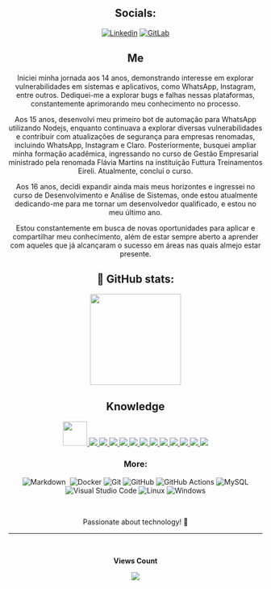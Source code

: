 <div align="center">

## Socials:

[![Linkedin](https://img.shields.io/badge/LinkedIn-0077B5?style=for-the-badge&logo=linkedin&logoColor=white)](https://www.linkedin.com/in/jo%C3%A3o-pedro-8114802ba/)
[![GitLab](https://img.shields.io/badge/GitLab-330F63?style=for-the-badge&logo=gitlab&logoColor=white)](https://gitlab.com/speNillusion)


## Me

<about id="about">
Iniciei minha jornada aos 14 anos, demonstrando interesse em explorar vulnerabilidades em sistemas e aplicativos, como WhatsApp, Instagram, entre outros. Dediquei-me a explorar bugs e falhas nessas plataformas, constantemente aprimorando meu conhecimento no processo.

Aos 15 anos, desenvolvi meu primeiro bot de automação para WhatsApp utilizando Nodejs, enquanto continuava a explorar diversas vulnerabilidades e contribuir com atualizações de segurança para empresas renomadas, incluindo WhatsApp, Instagram e Claro. Posteriormente, busquei ampliar minha formação acadêmica, ingressando no curso de Gestão Empresarial ministrado pela renomada Flávia Martins na instituição Futtura Treinamentos Eireli. Atualmente, concluí o curso.

Aos 16 anos, decidi expandir ainda mais meus horizontes e ingressei no curso de Desenvolvimento e Análise de Sistemas, onde estou atualmente dedicando-me para me tornar um desenvolvedor qualificado, e estou no meu último ano.

Estou constantemente em busca de novas oportunidades para aplicar e compartilhar meu conhecimento, além de estar sempre aberto a aprender com aqueles que já alcançaram o sucesso em áreas nas quais almejo estar presente.
</about>

## 👀 GitHub stats:
  
<p align="center">
  <img height="180em" src="https://github-profile-summary-cards.vercel.app/api/cards/profile-details?username=speNillusion&theme=radical" />
</p>  

## Knowledge

<div align-items="center">
        <a href="https://developer.mozilla.org/en-US/docs/Web/JavaScript" target="_blank">
            <img src="https://img.icons8.com/color/48/000000/javascript.png" width="48" height="48"/>
        </a>
        <a href="https://www.w3schools.com/typescript/" target="_blank">
            <img src="https://img.icons8.com/color/48/000000/typescript.png"/> 
        </a>
        <a href="https://www.w3schools.com/python/" target="_blank">
            <img src="https://img.icons8.com/color/48/000000/python.png"/> 
        </a>
        <a href="https://www.w3schools.com/node/" target="_blank">
            <img src="https://img.icons8.com/color/48/000000/nodejs.png"/> 
        </a>
        <a href="https://www.w3schools.com/nestjs/" target="_blank">
            <img src="https://img.icons8.com/color/48/000000/nestjs.png"/> 
        </a>
        <a href="https://www.w3schools.com/php/" target="_blank">
            <img src="https://img.icons8.com/color/48/000000/php.png"/> 
        </a>
        <a href="https://www.w3schools.com/mysql/" target="_blank">
            <img src="https://img.icons8.com/color/48/000000/mysql.png"/> 
        </a>
        <a href="https://www.w3schools.com/git/" target="_blank">
            <img src="https://img.icons8.com/color/48/000000/git.png"/> 
        </a>
        <a href="https://www.w3schools.com/github/" target="_blank">
            <img src="https://img.icons8.com/color/48/000000/github.png"/> 
        </a>
        <a href="https://www.w3schools.com/bootstrap/" target="_blank">
            <img src="https://img.icons8.com/color/48/000000/bootstrap.png"/> 
        </a>
        <a href="https://www.w3schools.com/pandas/" target="_blank">
            <img src="https://img.icons8.com/color/48/000000/pandas.png"/> 
        </a>
        <a href="https://www.w3schools.com/numpy/" target="_blank">
            <img src="https://img.icons8.com/color/48/000000/numpy.png"/> 
        </a>
        <a href="https://www.w3schools.com/c/" target="_blank">
            <img src="https://img.icons8.com/color/48/000000/c.png"/> 
        </a>
</div>

### More:
![Markdown](https://img.shields.io/badge/-Markdown-05122A?style=flat&logo=markdown)&nbsp; 
![Docker](https://img.shields.io/badge/-Docker-05122A?style=flat&logo=docker) 
![Git](https://img.shields.io/badge/-Git-05122A?style=flat&logo=git) 
![GitHub](https://img.shields.io/badge/-GitHub-05122A?style=flat&logo=github) 
![GitHub Actions](https://img.shields.io/badge/GitHub%20Actions%20-05122A?style=flat&logo=github-actions&logoColor=white) 
![MySQL](https://img.shields.io/badge/-MySQL-05122A?style=flat&logo=mysql&logoColor=white) 
![Visual Studio Code](https://img.shields.io/badge/-Visual%20Studio%20Code-05122A?style=flat&logo=visual-studio-code&logoColor=007ACC) 
![Linux](https://img.shields.io/badge/-Linux-05122A?style=flat&logo=linux&logoColor=white) 
![Windows](https://img.shields.io/badge/-Windows-05122A?style=flat&logo=windows)


<br>

Passionate about technology! 🚀

<hr>
    <div align="center">
        <br><p align="center"><b>Views Count</b></p>  
        <p align="center">
            <img align="center" src="https://profile-counter.glitch.me/{speNillusion}/count.svg" />
        </p> 
        <br>
    </div>
</div>
